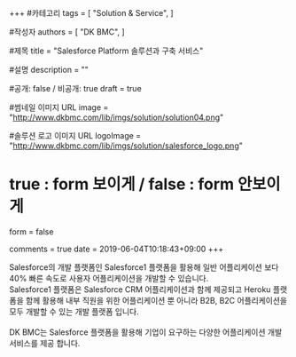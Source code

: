 +++
#카테고리
tags = [
    "Solution & Service",
]

#작성자
authors = [
    "DK BMC",
]

#제목
title = "Salesforce Platform 솔루션과 구축 서비스"

#설명
description = ""

#공개: false / 비공개: true
draft = true

#썸네일 이미지 URL
image = "http://www.dkbmc.com/lib/imgs/solution/solution04.png"

#솔루션 로고 이미지 URL
logoImage = "http://www.dkbmc.com/lib/imgs/solution/salesforce_logo.png"

# true : form 보이게 / false : form 안보이게
form = false

comments = true
date = 2019-06-04T10:18:43+09:00
+++

<!-- 게시글 내용 -->
Salesforce의 개발 플랫폼인 Salesforce1 플랫폼을 활용해 일반 어플리케이션 보다 40% 빠른 속도로 사용자 어플리케이션을 개발할 수 있습니다.<br /> Salesforce1 플랫폼은 Salesforce CRM 어플리케이션과 함께 제공되고 Heroku 플랫폼을 함께 활용해 내부 직원을 위한 어플리케이션 뿐 아니라 B2B, B2C 어플리케이션을 모두 개발할 수 있는 개발 플랫폼 입니다. <br /><br />DK BMC는 Salesforce 플랫폼을 활용해 기업이 요구하는 다양한 어플리케이션 개발 서비스를 제공 합니다.